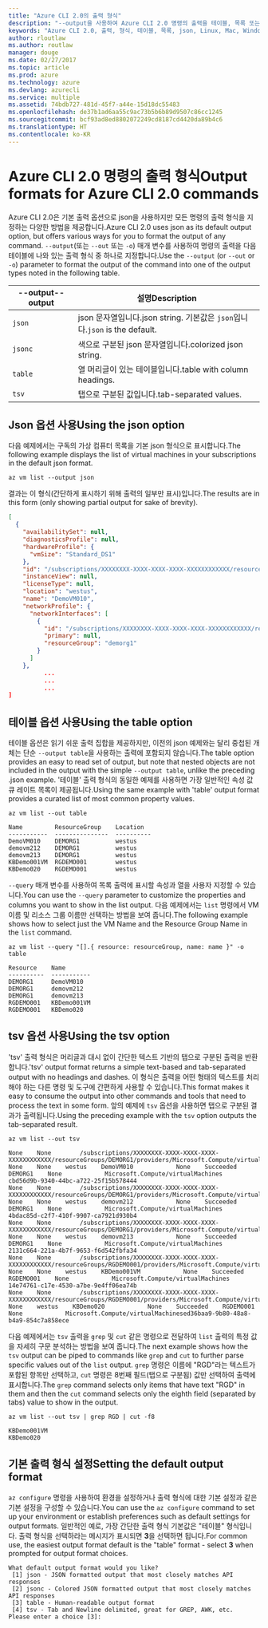 ```yaml
---
title: "Azure CLI 2.0의 출력 형식"
description: "--output을 사용하여 Azure CLI 2.0 명령의 출력을 테이블, 목록 또는 json 형식으로 지정합니다."
keywords: "Azure CLI 2.0, 출력, 형식, 테이블, 목록, json, Linux, Mac, Windows, OS X"
author: rloutlaw
ms.author: routlaw
manager: douge
ms.date: 02/27/2017
ms.topic: article
ms.prod: azure
ms.technology: azure
ms.devlang: azurecli
ms.service: multiple
ms.assetid: 74bdb727-481d-45f7-a44e-15d18dc55483
ms.openlocfilehash: de37b1ad6aa55c9ac73b5b6b89d9507c86cc1245
ms.sourcegitcommit: bcf93ad8ed8802072249cd8187cd4420da89b4c6
ms.translationtype: HT
ms.contentlocale: ko-KR
---
```

# <a name="output-formats-for-azure-cli-20-commands"></a><span data-ttu-id="93bca-104">Azure CLI 2.0 명령의 출력 형식</span><span class="sxs-lookup"><span data-stu-id="93bca-104">Output formats for Azure CLI 2.0 commands</span></span>

<span data-ttu-id="93bca-105">Azure CLI 2.0은 기본 출력 옵션으로 json을 사용하지만 모든 명령의 출력 형식을 지정하는 다양한 방법을 제공합니다.</span><span class="sxs-lookup"><span data-stu-id="93bca-105">Azure CLI 2.0 uses json as its default output option, but offers various ways for you to format the output of any command.</span></span>  <span data-ttu-id="93bca-106">`--output`(또는 `--out` 또는 `-o`) 매개 변수를 사용하여 명령의 출력을 다음 테이블에 나와 있는 출력 형식 중 하나로 지정합니다.</span><span class="sxs-lookup"><span data-stu-id="93bca-106">Use the `--output` (or `--out` or `-o`) parameter to format the output of the command into one of the output types noted in the following table.</span></span> 

<span data-ttu-id="93bca-107">--output</span><span class="sxs-lookup"><span data-stu-id="93bca-107">--output</span></span> | <span data-ttu-id="93bca-108">설명</span><span class="sxs-lookup"><span data-stu-id="93bca-108">Description</span></span>
---------|-------------------------------
`json`   | <span data-ttu-id="93bca-109">json 문자열입니다.</span><span class="sxs-lookup"><span data-stu-id="93bca-109">json string.</span></span> <span data-ttu-id="93bca-110">기본값은 `json`입니다.</span><span class="sxs-lookup"><span data-stu-id="93bca-110">`json` is the default.</span></span>
`jsonc`  | <span data-ttu-id="93bca-111">색으로 구분된 json 문자열입니다.</span><span class="sxs-lookup"><span data-stu-id="93bca-111">colorized json string.</span></span>
`table`  | <span data-ttu-id="93bca-112">열 머리글이 있는 테이블입니다.</span><span class="sxs-lookup"><span data-stu-id="93bca-112">table with column headings.</span></span>
`tsv`    | <span data-ttu-id="93bca-113">탭으로 구분된 값입니다.</span><span class="sxs-lookup"><span data-stu-id="93bca-113">tab-separated values.</span></span>

## <a name="using-the-json-option"></a><span data-ttu-id="93bca-114">Json 옵션 사용</span><span class="sxs-lookup"><span data-stu-id="93bca-114">Using the json option</span></span>

<span data-ttu-id="93bca-115">다음 예제에서는 구독의 가상 컴퓨터 목록을 기본 json 형식으로 표시합니다.</span><span class="sxs-lookup"><span data-stu-id="93bca-115">The following example displays the list of virtual machines in your subscriptions in the default json format.</span></span>

```azurecli
az vm list --output json
```

<span data-ttu-id="93bca-116">결과는 이 형식(간단하게 표시하기 위해 출력의 일부만 표시)입니다.</span><span class="sxs-lookup"><span data-stu-id="93bca-116">The results are in this form (only showing partial output for sake of brevity).</span></span>

```json
[
  {
    "availabilitySet": null,
    "diagnosticsProfile": null,
    "hardwareProfile": {
      "vmSize": "Standard_DS1"
    },
    "id": "/subscriptions/XXXXXXXX-XXXX-XXXX-XXXX-XXXXXXXXXXXX/resourceGroups/DEMORG1/providers/Microsoft.Compute/virtualMachines/DemoVM010",
    "instanceView": null,
    "licenseType": null,
    "location": "westus",
    "name": "DemoVM010",
    "networkProfile": {
      "networkInterfaces": [
        {
          "id": "/subscriptions/XXXXXXXX-XXXX-XXXX-XXXX-XXXXXXXXXXXX/resourceGroups/demorg1/providers/Microsoft.Network/networkInterfaces/DemoVM010VMNic",
          "primary": null,
          "resourceGroup": "demorg1"
        }
      ]
    },
          ...
          ...
          ...   
]
```
 
## <a name="using-the-table-option"></a><span data-ttu-id="93bca-117">테이블 옵션 사용</span><span class="sxs-lookup"><span data-stu-id="93bca-117">Using the table option</span></span>

<span data-ttu-id="93bca-118">테이블 옵션은 읽기 쉬운 출력 집합을 제공하지만, 이전의 json 예제와는 달리 중첩된 개체는 단순 `--output table`을 사용하는 출력에 포함되지 않습니다.</span><span class="sxs-lookup"><span data-stu-id="93bca-118">The table option provides an easy to read set of output, but note that nested objects are not included in the output with the simple `--output table`, unlike the preceding .json example.</span></span>  <span data-ttu-id="93bca-119">'테이블' 출력 형식의 동일한 예제를 사용하면 가장 일반적인 속성 값 큐 레이트 목록이 제공됩니다.</span><span class="sxs-lookup"><span data-stu-id="93bca-119">Using the same example with 'table' output format provides a curated list of most common property values.</span></span>

```azurecli
az vm list --out table
```

```
Name         ResourceGroup    Location
-----------  ---------------  ----------
DemoVM010    DEMORG1          westus
demovm212    DEMORG1          westus
demovm213    DEMORG1          westus
KBDemo001VM  RGDEMO001        westus
KBDemo020    RGDEMO001        westus
```

<span data-ttu-id="93bca-120">`--query` 매개 변수를 사용하여 목록 출력에 표시할 속성과 열을 사용자 지정할 수 있습니다.</span><span class="sxs-lookup"><span data-stu-id="93bca-120">You can use the `--query` parameter to customize the properties and columns you want to show in the list output.</span></span> <span data-ttu-id="93bca-121">다음 예제에서는 `list` 명령에서 VM 이름 및 리소스 그룹 이름만 선택하는 방법을 보여 줍니다.</span><span class="sxs-lookup"><span data-stu-id="93bca-121">The following example shows how to select just the VM Name and the Resource Group Name in the `list` command.</span></span>

```azurecli
az vm list --query "[].{ resource: resourceGroup, name: name }" -o table
```

```
Resource    Name
----------  -----------
DEMORG1     DemoVM010
DEMORG1     demovm212
DEMORG1     demovm213
RGDEMO001   KBDemo001VM
RGDEMO001   KBDemo020
```

## <a name="using-the-tsv-option"></a><span data-ttu-id="93bca-122">tsv 옵션 사용</span><span class="sxs-lookup"><span data-stu-id="93bca-122">Using the tsv option</span></span>

<span data-ttu-id="93bca-123">'tsv' 출력 형식은 머리글과 대시 없이 간단한 텍스트 기반의 탭으로 구분된 출력을 반환합니다.</span><span class="sxs-lookup"><span data-stu-id="93bca-123">'tsv' output format returns a simple text-based and tab-separated output with no headings and dashes.</span></span> <span data-ttu-id="93bca-124">이 형식은 출력을 어떤 형태의 텍스트를 처리해야 하는 다른 명령 및 도구에 간편하게 사용할 수 있습니다.</span><span class="sxs-lookup"><span data-stu-id="93bca-124">This format makes it easy to consume the output into other commands and tools that need to process the text in some form.</span></span> <span data-ttu-id="93bca-125">앞의 예제에 `tsv` 옵션을 사용하면 탭으로 구분된 결과가 출력됩니다.</span><span class="sxs-lookup"><span data-stu-id="93bca-125">Using the preceding example with the `tsv` option outputs the tab-separated result.</span></span>

```azurecli
az vm list --out tsv
```

```
None    None        /subscriptions/XXXXXXXX-XXXX-XXXX-XXXX-XXXXXXXXXXXX/resourceGroups/DEMORG1/providers/Microsoft.Compute/virtualMachines/DemoVM010    None    None    westus    DemoVM010            None    Succeeded    DEMORG1    None            Microsoft.Compute/virtualMachines    cbd56d9b-9340-44bc-a722-25f15b578444
None    None        /subscriptions/XXXXXXXX-XXXX-XXXX-XXXX-XXXXXXXXXXXX/resourceGroups/DEMORG1/providers/Microsoft.Compute/virtualMachines/demovm212    None    None    westus    demovm212            None    Succeeded    DEMORG1    None            Microsoft.Compute/virtualMachines    4bdac85d-c2f7-410f-9907-ca7921d930b4
None    None        /subscriptions/XXXXXXXX-XXXX-XXXX-XXXX-XXXXXXXXXXXX/resourceGroups/DEMORG1/providers/Microsoft.Compute/virtualMachines/demovm213    None    None    westus    demovm213            None    Succeeded    DEMORG1    None            Microsoft.Compute/virtualMachines    2131c664-221a-4b7f-9653-f6d542fbfa34
None    None        /subscriptions/XXXXXXXX-XXXX-XXXX-XXXX-XXXXXXXXXXXX/resourceGroups/RGDEMO001/providers/Microsoft.Compute/virtualMachines/KBDemo001VM    None    None    westus    KBDemo001VM            None    Succeeded    RGDEMO001    None            Microsoft.Compute/virtualMachines    14e74761-c17e-4530-a7be-9e4ff06ea74b
None    None        /subscriptions/XXXXXXXX-XXXX-XXXX-XXXX-XXXXXXXXXXXX/resourceGroups/RGDEMO001/providers/Microsoft.Compute/virtualMachines/KBDemo02None    None    westus    KBDemo020            None    Succeeded    RGDEMO001    None            Microsoft.Compute/virtualMachinesed36baa9-9b80-48a8-b4a9-854c7a858ece
```

<span data-ttu-id="93bca-126">다음 예제에서는 `tsv` 출력을 `grep` 및 `cut` 같은 명령으로 전달하여 `list` 출력의 특정 값을 자세히 구문 분석하는 방법을 보여 줍니다.</span><span class="sxs-lookup"><span data-stu-id="93bca-126">The next example shows how the `tsv` output can be piped to commands like `grep` and `cut` to further parse specific values out of the `list` output.</span></span> <span data-ttu-id="93bca-127">`grep` 명령은 이름에 "RGD"라는 텍스트가 포함된 항목만 선택하고, `cut` 명령은 8번째 필드(탭으로 구분됨) 값만 선택하여 출력에 표시합니다.</span><span class="sxs-lookup"><span data-stu-id="93bca-127">The `grep` command selects only items that have text "RGD" in them and then the `cut` command selects only the eighth field (separated by tabs) value to show in the output.</span></span>

```azurecli
az vm list --out tsv | grep RGD | cut -f8
```

```
KBDemo001VM
KBDemo020
```

## <a name="setting-the-default-output-format"></a><span data-ttu-id="93bca-128">기본 출력 형식 설정</span><span class="sxs-lookup"><span data-stu-id="93bca-128">Setting the default output format</span></span>

<span data-ttu-id="93bca-129">`az configure` 명령을 사용하여 환경을 설정하거나 출력 형식에 대한 기본 설정과 같은 기본 설정을 구성할 수 있습니다.</span><span class="sxs-lookup"><span data-stu-id="93bca-129">You can use the `az configure` command to set up your environment or establish preferences such as default settings for output formats.</span></span> <span data-ttu-id="93bca-130">일반적인 예로, 가장 간단한 출력 형식 기본값은 "테이블" 형식입니다. 출력 형식을 선택하라는 메시지가 표시되면 **3**을 선택하면 됩니다.</span><span class="sxs-lookup"><span data-stu-id="93bca-130">For common use, the easiest output format default is the "table" format - select **3** when prompted for output format choices.</span></span> 

```
What default output format would you like?
 [1] json - JSON formatted output that most closely matches API responses
 [2] jsonc - Colored JSON formatted output that most closely matches API responses
 [3] table - Human-readable output format
 [4] tsv - Tab and Newline delimited, great for GREP, AWK, etc.
Please enter a choice [3]: 
```
